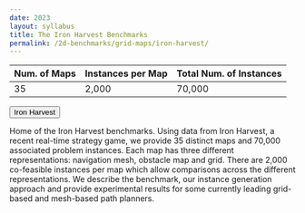 ```yaml
---
date: 2023
layout: syllabus
title: The Iron Harvest Benchmarks
permalink: /2d-benchmarks/grid-maps/iron-harvest/
---
```


<div class="fullwidth">

 **Num. of Maps** | **Instances per Map** | **Total Num. of Instances** 
---|---|---
 35 | 2,000 | 70,000
</div>

<a href='https://bitbucket.org/shortestpathlab/benchmarks/src/master/grid-maps/iron-harvest/'><button class='button benchmarks'>Iron Harvest</button></a>

Home of the Iron Harvest benchmarks. Using data from Iron Harvest, a recent real-time strategy game, we provide 35 distinct maps and 70,000 associated problem instances. Each map has three different representations: navigation mesh, obstacle map and grid. There are 2,000 co-feasible instances per map which allow comparisons across the different representations. We describe the benchmark, our instance generation approach and provide experimental results for some currently leading grid-based and mesh-based path planners.
